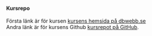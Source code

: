 #### Kursrepo

Första länk är för kursen [kursens hemsida på dbwebb.se](https://dbwebb.se/kurser/ramverk1-v2/)<br>
Andra länk är för kursens Github [kursrepot på GitHub](https://github.com/dbwebb-se/ramverk1).
